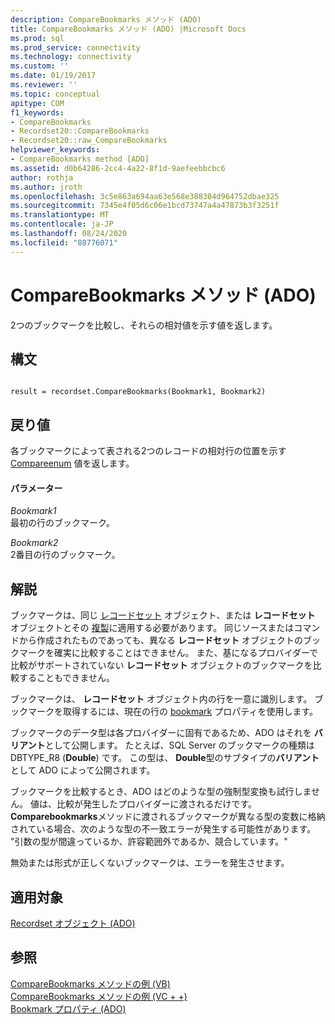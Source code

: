 ```yaml
---
description: CompareBookmarks メソッド (ADO)
title: CompareBookmarks メソッド (ADO) |Microsoft Docs
ms.prod: sql
ms.prod_service: connectivity
ms.technology: connectivity
ms.custom: ''
ms.date: 01/19/2017
ms.reviewer: ''
ms.topic: conceptual
apitype: COM
f1_keywords:
- CompareBookmarks
- Recordset20::CompareBookmarks
- Recordset20::raw_CompareBookmarks
helpviewer_keywords:
- CompareBookmarks method [ADO]
ms.assetid: d0b64286-2cc4-4a22-8f1d-9aefeebbcbc6
author: rothja
ms.author: jroth
ms.openlocfilehash: 3c5e863a694aa63e568e388304d964752dbae325
ms.sourcegitcommit: 7345e4f05d6c06e1bcd73747a4a47873b3f3251f
ms.translationtype: MT
ms.contentlocale: ja-JP
ms.lasthandoff: 08/24/2020
ms.locfileid: "88776071"
---
```

# <a name="comparebookmarks-method-ado"></a>CompareBookmarks メソッド (ADO)
2つのブックマークを比較し、それらの相対値を示す値を返します。  
  
## <a name="syntax"></a>構文  
  
```  
  
result = recordset.CompareBookmarks(Bookmark1, Bookmark2)  
```  
  
## <a name="return-value"></a>戻り値  
 各ブックマークによって表される2つのレコードの相対行の位置を示す [Compareenum](./compareenum.md) 値を返します。  
  
#### <a name="parameters"></a>パラメーター  
 *Bookmark1*  
 最初の行のブックマーク。  
  
 *Bookmark2*  
 2番目の行のブックマーク。  
  
## <a name="remarks"></a>解説  
 ブックマークは、同じ [レコードセット](./recordset-object-ado.md) オブジェクト、または **レコードセット** オブジェクトとその [複製](./clone-method-ado.md)に適用する必要があります。 同じソースまたはコマンドから作成されたものであっても、異なる **レコードセット** オブジェクトのブックマークを確実に比較することはできません。 また、基になるプロバイダーで比較がサポートされていない **レコードセット** オブジェクトのブックマークを比較することもできません。  
  
 ブックマークは、 **レコードセット** オブジェクト内の行を一意に識別します。 ブックマークを取得するには、現在の行の [bookmark](./bookmark-property-ado.md) プロパティを使用します。  
  
 ブックマークのデータ型は各プロバイダーに固有であるため、ADO はそれを **バリアント**として公開します。 たとえば、SQL Server のブックマークの種類は DBTYPE_R8 (**Double**) です。 この型は、 **Double**型のサブタイプの**バリアント**として ADO によって公開されます。  
  
 ブックマークを比較するとき、ADO はどのような型の強制型変換も試行しません。 値は、比較が発生したプロバイダーに渡されるだけです。 **Comparebookmarks**メソッドに渡されるブックマークが異なる型の変数に格納されている場合、次のような型の不一致エラーが発生する可能性があります。 "引数の型が間違っているか、許容範囲外であるか、競合しています。"  
  
 無効または形式が正しくないブックマークは、エラーを発生させます。  
  
## <a name="applies-to"></a>適用対象  
 [Recordset オブジェクト (ADO)](./recordset-object-ado.md)  
  
## <a name="see-also"></a>参照  
 [CompareBookmarks メソッドの例 (VB)](./comparebookmarks-method-example-vb.md)   
 [CompareBookmarks メソッドの例 (VC + +)](./comparebookmarks-method-example-vc.md)   
 [Bookmark プロパティ (ADO)](./bookmark-property-ado.md)